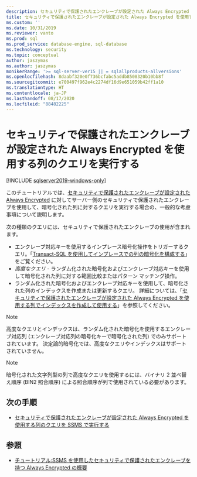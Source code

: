 ```yaml
---
description: セキュリティで保護されたエンクレーブが設定された Always Encrypted を使用する列のクエリを実行する
title: セキュリティで保護されたエンクレーブが設定された Always Encrypted を使用する列のクエリを実行する | Microsoft Docs
ms.custom: ''
ms.date: 10/31/2019
ms.reviewer: vanto
ms.prod: sql
ms.prod_service: database-engine, sql-database
ms.technology: security
ms.topic: conceptual
author: jaszymas
ms.author: jaszymas
monikerRange: '>= sql-server-ver15 || = sqlallproducts-allversions'
ms.openlocfilehash: 8daabf320e0f736bcfabc5addb8508320b10bb8f
ms.sourcegitcommit: e700497f962e4c2274df16d9e651059b42ff1a10
ms.translationtype: HT
ms.contentlocale: ja-JP
ms.lasthandoff: 08/17/2020
ms.locfileid: "88482225"
---
```

# <a name="query-columns-using-always-encrypted-with-secure-enclaves"></a>セキュリティで保護されたエンクレーブが設定された Always Encrypted を使用する列のクエリを実行する
[!INCLUDE [sqlserver2019-windows-only](../../../includes/applies-to-version/sqlserver2019-windows-only.md)]

このチュートリアルでは、[セキュリティで保護されたエンクレーブが設定された Always Encrypted](always-encrypted-enclaves.md) に対してサーバー側のセキュリティで保護されたエンクレーブを使用して、暗号化された列に対するクエリを実行する場合の、一般的な考慮事項について説明します。 

次の種類のクエリには、セキュリティで保護されたエンクレーブの使用が含まれます。
- エンクレーブ対応キーを使用するインプレース暗号化操作をトリガーするクエリ。「[Transact-SQL を使用してインプレースでの列の暗号化を構成する](always-encrypted-enclaves-configure-encryption-tsql.md)」をご覧ください。
- *高度なクエリ* - ランダム化された暗号化およびエンクレーブ対応キーを使用して暗号化された列に対する範囲比較またはパターン マッチング操作。
- ランダム化された暗号化およびエンクレーブ対応キーを使用して、暗号化された列のインデックスを作成または更新するクエリ。 詳細については、「[セキュリティで保護されたエンクレーブが設定された Always Encrypted を使用する列でインデックスを作成して使用する](always-encrypted-enclaves-create-use-indexes.md)」を参照してください。

> [!NOTE]
> 高度なクエリとインデックスは、ランダム化された暗号化を使用するエンクレーブ対応列 (エンクレーブ対応列の暗号化キーで暗号化された列) でのみサポートされています。 決定論的暗号化では、高度なクエリやインデックスはサポートされていません。

> [!NOTE]
> 暗号化された文字列型の列で高度なクエリを使用するには、バイナリ 2 並べ替え順序 (BIN2 照合順序) による照合順序が列で使用されている必要があります。 


## <a name="next-steps"></a>次の手順
- [セキュリティで保護されたエンクレーブが設定された Always Encrypted を使用する列のクエリを SSMS で実行する](always-encrypted-enclaves-query-columns-ssms.md)

## <a name="see-also"></a>参照
- [チュートリアル:SSMS を使用したセキュリティで保護されたエンクレーブを持つ Always Encrypted の概要](../tutorial-getting-started-with-always-encrypted-enclaves.md)

